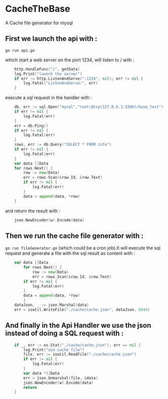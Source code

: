 # CacheTheBase
A Cache file generator for mysql

## First we launch the api with :
``
go run api.go
``

which start a web server on the port 1234, will listen to / with :
```go
	http.HandleFunc("/", getData)
	log.Print("launch the server")
	if err := http.ListenAndServe(":1234", nil); err != nil {
		log.Fatal("ListenAndServe:", err)
	}
```

execute a sql request in the handler with :
```go 
	db, err := sql.Open("mysql","root:@tcp(127.0.0.1:3306)/base_test")
	if err != nil {
		log.Fatal(err)
	}
	err = db.Ping()
	if err != nil {
		log.Fatal(err)
	}
	rows, err := db.Query("SELECT * FROM info")
	if err != nil {
		log.Fatal(err)
	}
	var data []Data
    for rows.Next() {
    	row := new(Data)
        err = rows.Scan(&row.Id, &row.Text)
		if err != nil {
			log.Fatal(err)
		}
		data = append(data, *row)
    }
```

and return the result with :
```go
	json.NewEncoder(w).Encode(data)
```

## Then we run the cache file generator with :
``
go run fileGenerator.go
`` 
(which could be a cron job).It will execute the sql request and generate a file with the sql result as content with :
```go
	var data []Data
    	for rows.Next() {
    		row := new(Data)
        	err = rows.Scan(&row.Id, &row.Text)
		if err != nil {
			log.Fatal(err)
		}
		data = append(data, *row)
    	}
	dataJson, _ := json.Marshal(data)
 	err = ioutil.WriteFile("./cache/cache.json", dataJson, 0644)
```

## And finally in the Api Handler we use the json instead of doing a SQL request with :
```go
	if _, err := os.Stat("./cache/cache.json"); err == nil {
		log.Print("use cache file")
		file, err := ioutil.ReadFile("./cache/cache.json")
		if err != nil {
			log.Fatal(err)
		}
		var data *[]Data
   		err = json.Unmarshal(file, &data)
		json.NewEncoder(w).Encode(data)
	    return
	}
```
